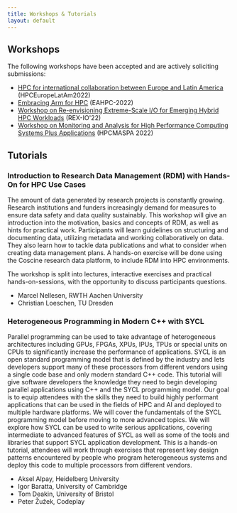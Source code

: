 ```yaml
---
title: Workshops & Tutorials
layout: default
---
```



## Workshops

The following workshops have been accepted and are actively soliciting submissions:

* [HPC for international collaboration between Europe and Latin America](https://kabre.cenat.ac.cr/hpceuropelatam2022/) (HPCEuropeLatAm2022)
* [Embracing Arm for HPC](https://arm-hpc-user-group.github.io/eahpc-2022/) (EAHPC-2022)
* [Workshop on Re-envisioning Extreme-Scale I/O for Emerging Hybrid HPC Workloads](https://sites.google.com/view/rexio) (REX-IO'22)
* [Workshop on Monitoring and Analysis for High Performance Computing Systems Plus Applications](https://sites.google.com/view/hpcmaspa2022) (HPCMASPA 2022)

## Tutorials

### Introduction to Research Data Management (RDM) with Hands-On for HPC Use Cases

The amount of data generated by research projects is constantly growing. Research institutions and funders increasingly demand for measures to ensure data safety and data quality sustainably.
This workshop will give an introduction into the motivation, basics and concepts of RDM, as well as hints for practical work. Participants will learn guidelines on structuring and documenting data, utilizing metadata and working collaboratively on data. They also learn how to tackle data publications and what to consider when creating data management plans.  A hands-on exercise will be done using the Coscine research data platform, to include RDM into HPC environments.

The workshop is split into lectures, interactive exercises and practical hands-on-sessions, with the opportunity to discuss
participants questions.

* Marcel Nellesen, RWTH Aachen University
* Christian Loeschen, TU Dresden

### Heterogeneous Programming in Modern C++ with SYCL

Parallel programming can be used to take advantage of heterogeneous architectures including GPUs, FPGAs, XPUs, IPUs, TPUs or special units on CPUs to significantly increase the performance of applications. SYCL is an open standard programming model that is defined by the industry and lets developers support many of these processors from different vendors using a single code base and only modern standard C++ code. This tutorial will give software developers the knowledge they need to begin developing parallel applications using C++ and the SYCL programming model. Our goal is to equip attendees with the skills they need to build highly performant applications that can be used in the fields of HPC and AI and deployed to multiple hardware platforms. We will cover the fundamentals of the SYCL programming model before moving to more advanced topics. We will explore how SYCL can be used to write serious applications, covering intermediate to advanced features of SYCL as well as some of the tools and libraries that support SYCL application development. This is a hands-on tutorial, attendees will work through exercises that represent key design patterns encountered by people who program heterogeneous systems and deploy this code to multiple processors from different vendors.

* Aksel Alpay, Heidelberg University
* Igor Baratta, University of Cambridge
* Tom Deakin, University of Bristol
* Peter Žužek, Codeplay